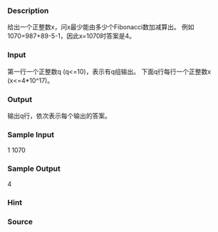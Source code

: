 
### Description
给出一个正整数x，问x最少能由多少个Fibonacci数加减算出。
例如1070=987+89-5-1，因此x=1070时答案是4。
### Input

第一行一个正整数q (q<=10)，表示有q组输出。
下面q行每行一个正整数x (x<=4*10^17)。

### Output

输出q行，依次表示每个输出的答案。

### Sample Input
1
1070
### Sample Output
4
### Hint

### Source
